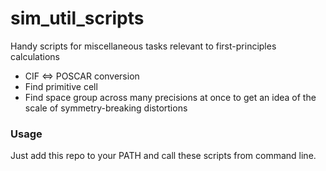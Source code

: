 # sim_util_scripts
Handy scripts for miscellaneous tasks relevant to first-principles calculations
- CIF <=> POSCAR conversion
- Find primitive cell
- Find space group across many precisions at once to get an idea of the scale of symmetry-breaking distortions 

### Usage 
Just add this repo to your PATH and call these scripts from command line.
